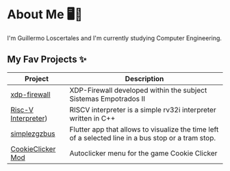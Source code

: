 # About Me 🖥️🔧

I'm Guillermo Loscertales and I'm currently studying Computer Engineering.

## My Fav Projects ✨

| Project  | Description |
| ------------- | ------------- |
| [xdp-firewall](https://github.com/GuilleLita/xdp-firewal-se2)  | XDP-Firewall developed within the subject Sistemas Empotrados II  |
| [Risc-V Interpreter](https://github.com/GuilleLita/RiscV-Interpreter))  | RISCV interpreter is a simple rv32i interpreter written in C++ |
| [simplezgzbus](https://github.com/GuilleLita/simplezgzbus)  | Flutter app that allows to visualize the time left of a selected line in a bus stop or a tram stop. |
| [CookieClicker Mod](https://github.com/GuilleLita/CookieAutoClicker)  | Autoclicker menu for the game Cookie Clicker |




<!--
**GuilleLita/GuilleLita** is a ✨ _special_ ✨ repository because its `README.md` (this file) appears on your GitHub profile.

Here are some ideas to get you started:

- 🔭 I’m currently working on ...
- 🌱 I’m currently learning ...
- 👯 I’m looking to collaborate on ...
- 🤔 I’m looking for help with ...
- 💬 Ask me about ...
- 📫 How to reach me: ...
- 😄 Pronouns: ...
- ⚡ Fun fact: ...
-->
